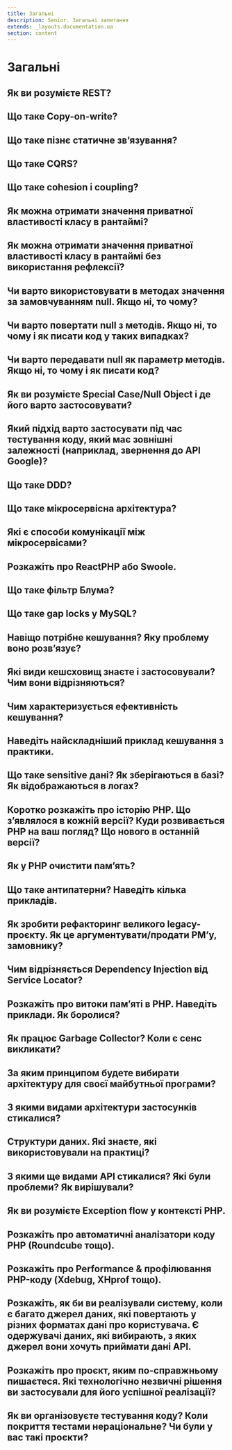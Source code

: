 ```yaml
---
title: Загальні
description: Senior. Загальні запитання
extends: _layouts.documentation.ua
section: content
---
```


# Загальні

## Як ви розумієте REST?

## Що таке Copy-on-write?

## Що таке пізнє статичне зв’язування?

## Що таке CQRS?

## Що таке cohesion і coupling?

## Як можна отримати значення приватної властивості класу в рантаймі?

## Як можна отримати значення приватної властивості класу в рантаймі без використання рефлексії?

## Чи варто використовувати в методах значення за замовчуванням null. Якщо ні, то чому?

## Чи варто повертати null з методів. Якщо ні, то чому і як писати код у таких випадках?

## Чи варто передавати null як параметр методів. Якщо ні, то чому і як писати код?

## Як ви розумієте Special Case/Null Object і де його варто застосовувати?

## Який підхід варто застосувати під час тестування коду, який має зовнішні залежності (наприклад, звернення до API Google)?

## Що таке DDD?

## Що таке мікросервісна архітектура?

## Які є способи комунікації між мікросервісами?

## Розкажіть про ReactPHP або Swoole.

## Що таке фільтр Блума?

## Що таке gap locks у MySQL?

## Навіщо потрібне кешування? Яку проблему воно розв’язує?

## Які види кешсховищ знаєте і застосовували? Чим вони відрізняються?

## Чим характеризується ефективність кешування?

## Наведіть найскладніший приклад кешування з практики.

## Що таке sensitive дані? Як зберігаються в базі? Як відображаються в логах?

## Коротко розкажіть про історію PHP. Що з’являлося в кожній версії? Куди розвивається PHP на ваш погляд? Що нового в останній версії?

## Як у PHP очистити пам’ять?

## Що таке антипатерни? Наведіть кілька прикладів.

## Як зробити рефакторинг великого legacy-проєкту. Як це аргументувати/продати PM’у, замовнику?

## Чим відрізняється Dependency Injection від Service Locator?

## Розкажіть про витоки пам’яті в PHP. Наведіть приклади. Як боролися?

## Як працює Garbage Collector? Коли є сенс викликати?

## За яким принципом будете вибирати архітектуру для своєї майбутньої програми?

## З якими видами архітектури застосунків стикалися?

## Структури даних. Які знаєте, які використовували на практиці?

## З якими ще видами API стикалися? Які були проблеми? Як вирішували?

## Як ви розумієте Exception flow у контексті PHP.

## Розкажіть про автоматичні аналізатори коду PHP (Roundcube тощо).

## Розкажіть про Performance & профілювання PHP-коду (Xdebug, XHprof тощо).

## Розкажіть, як би ви реалізували систему, коли є багато джерел даних, які повертають у різних форматах дані про користувача. Є одержувачі даних, які вибирають, з яких джерел вони хочуть приймати дані API.

## Розкажіть про проєкт, яким по-справжньому пишаєтеся. Які технологічно незвичні рішення ви застосували для його успішної реалізації?

## Як ви організовуєте тестування коду? Коли покриття тестами нераціональне? Чи були у вас такі проєкти?